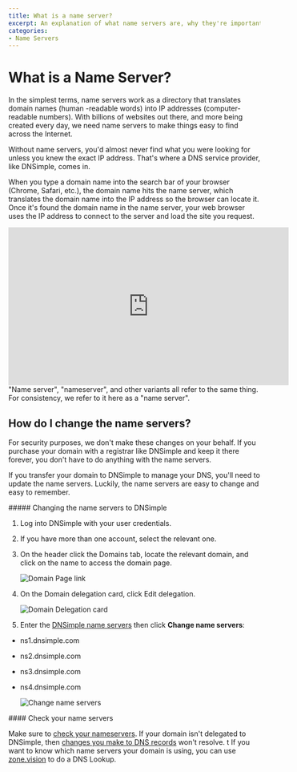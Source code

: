 ```yaml
---
title: What is a name server?
excerpt: An explanation of what name servers are, why they're important, and how to set them up.
categories:
- Name Servers
---
```


# What is a Name Server?

In the simplest terms, name servers work as a directory that translates domain names (human
-readable words) into IP addresses (computer-readable numbers). With billions of websites out there, and more being created every day, we need name servers to make things easy to find across the Internet.

Without name servers, you'd almost never find what you were looking for unless you knew the exact IP address. That's where a DNS service provider, like DNSimple, comes in.

When you type a domain name into the search bar of your browser (Chrome, Safari, etc.), the domain name hits the name server, which translates the domain name into the IP address so the browser can locate it. Once it's found the domain name in the name server, your web browser uses the IP address to connect to the server and load the site you request.

<center><iframe width="560" height="315" src="https://www.youtube.com/embed/2WdF1zT01HY" frameborder="0" allow="accelerometer; autoplay; clipboard-write; encrypted-media; gyroscope; picture-in-picture" allowfullscreen></iframe></center>

<info>
"Name server", "nameserver", and other variants all refer to the same thing. For consistency, we refer to it here as a "name server".
</info>

## How do I change the name servers?

For security purposes, we don't make these changes on your behalf. If you purchase your domain with a registrar like DNSimple and keep it there forever, you don't have to do anything with the name servers.

If you transfer your domain to DNSimple to manage your DNS, you'll need to update the name servers. Luckily, the name servers are easy to change and easy to remember.

<div class="section-steps" markdown="1">
##### Changing the name servers to DNSimple

1.  Log into DNSimple with your user credentials.
1.  If you have more than one account, select the relevant one.
1.  On the header click the <label>Domains</label> tab, locate the relevant domain, and click on the name to access the domain page.

    ![Domain Page link](/files/domains-domain-link.png)

1.  On the Domain delegation card, click <label>Edit delegation</label>.

    ![Domain Delegation card](/files/domain-delegation-card.png)

1.  Enter the [DNSimple name servers](/articles/dnsimple-nameservers) then click **Change name servers**:
  - ns1.dnsimple.com
  - ns2.dnsimple.com
  - ns3.dnsimple.com
  - ns4.dnsimple.com

    ![Change name servers](/files/change-name-servers.jpg)

</div>

<note>
#### Check your name servers

Make sure to [check your nameservers](/articles/pointing-domain-to-dnsimple/). If your domain isn't delegated to DNSimple, then [changes you make to DNS records](/articles/record-editor/) won't resolve.
t
If you want to know which name servers your domain is using, you can use [zone.vision](https://zone.vision/#/) to do a DNS Lookup.
</note>
